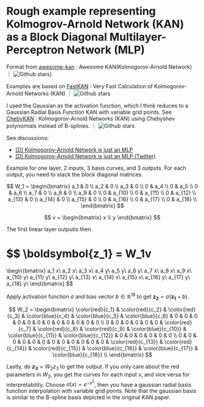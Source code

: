 # Rough example representing Kolmogrov-Arnold Network (KAN) as a Block Diagonal Multilayer-Perceptron Network (MLP)

Format from [awesome-kan](https://github.com/mintisan/awesome-kan) : Awesome KAN(Kolmogorov-Arnold Network) ｜ ![Github stars](https://img.shields.io/github/stars/mintisan/awesome-kan.svg))

Examples are based on [FastKAN](https://github.com/ZiyaoLi/fast-kan) : Very Fast Calculation of Kolmogorov-Arnold Networks (KAN)  ｜ ![Github stars](https://img.shields.io/github/stars/ZiyaoLi/fast-kan.svg)

I used the Gaussian as the activation function, which I think reduces to a Gaussian Radial Basis Function KAN with variable grid points. See [ChebyKAN](https://github.com/SynodicMonth/ChebyKAN) : Kolmogorov-Arnold Networks (KAN) using Chebyshev polynomials instead of B-splines. ｜ ![Github stars](https://img.shields.io/github/stars/SynodicMonth/ChebyKAN.svg)

See discussions:
- [[D] Kolmogorov-Arnold Network is just an MLP](https://www.reddit.com/r/MachineLearning/comments/1clcu5i/d_kolmogorovarnold_network_is_just_an_mlp/)
- [[D] Kolmogorov-Arnold Network is just an MLP (Twitter) ](https://x.com/bozavlado/status/1787376558484709691)

Example for one layer, 2 inputs, 3 basis curves, and 3 outputs. For each output, you need to stack the block diagonal matrices.

$$ 
W_1 = \begin{bmatrix}
a_1 & 0 \\
a_2 & 0 \\
a_3 & 0 \\
0   & a_4 \\
0   & a_5 \\
0   & a_6 \\
a_7 & 0 \\
a_8 & 0 \\
a_9 & 0 \\
0   & a_{10} \\
0   & a_{11} \\
0   & a_{12} \\
a_{13} & 0 \\
a_{14} & 0 \\
a_{15} & 0 \\
0   & a_{16} \\
0   & a_{17} \\
0   & a_{18} \\
\end{bmatrix}
$$

$$
v = \begin{bmatrix}
x \\
y
\end{bmatrix}
$$

The first linear layer outputis then

$$
\boldsymbol{z_1} = W_1v 
=
\begin{bmatrix}
a_1 x\\
a_2 x\\
a_3 x\\
a_4 y\\
a_5 y\\
a_6 y\\
a_7 x\\
a_8 x\\
a_9 x\\
a_{10} y\\
a_{11} y\\
a_{12} y\\
a_{13} x\\
a_{14} x\\
a_{15} x\\
a_{16} y\\
a_{17} y\\
a_{18} y\\
\end{bmatrix}
$$

Apply activation function $\sigma$ and bias vector $b \in \mathbb{R}^{18}$ to get $\boldsymbol{z_2} = \sigma (\boldsymbol{z_1} + b)$.

$$ 
W_2 = \begin{bmatrix}
\color{red}{c_1} & \color{red}{c_2} & \color{red}{c_3} & \color{blue}{c_4} & \color{blue}{c_5} & \color{blue}{c_6} & 0 & 0 & 0 & 0 & 0 & 0 & 0 & 0 & 0 & 0 & 0 & 0 \\
0 & 0 & 0 & 0 & 0 & 0 & \color{red}{c_7} & \color{red}{c_8} & \color{red}{c_9} & \color{blue}{c_{10}} & \color{blue}{c_{11}} & \color{blue}{c_{12}} & 0 & 0 & 0 & 0 & 0 & 0 \\
0 & 0 & 0 & 0 & 0 & 0 & 0 & 0 & 0 & 0 & 0 & 0  & \color{red}{c_{13}} & \color{red}{c_{14}} & \color{red}{c_{15}} & \color{blue}{c_{16}} & \color{blue}{c_{17}} & \color{blue}{c_{18}} \\
\end{bmatrix}
$$

Lastly, do $\boldsymbol{z_3} = W_2 z_3$ to get the output. If you only care about the red parameters in $W_2$, you get the curves for each input $x$, and vice versa for interpretability. Choose $\sigma(x) = e^{-x^2}$, then you have a gaussian radial basis function interpolation with variable grid points. Note that the gaussian basis is similar to the B-spline basis depicted in the original KAN paper.


